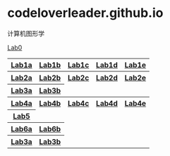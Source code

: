 # codeloverleader.github.io
计算机图形学

<a href="p201812213501026.png">Lab0</a>

<table>
  <tr>
	<th><a href="./test/lab1a.html">Lab1a	</a>	</th>
	<th><a href="./test/lab1b.html">Lab1b	</a>	</th>
	<th><a href="./test/lab1c.html">Lab1c	</a>	</th>
	<th><a href="./test/lab1d.html">Lab1d	</a>	</th>
	<th><a href="./test/lab1e.html">Lab1e	</a>	</th>
  </tr>  
  <tr>
	<th><a href="./test/lab2a.html">Lab2a	</a>	</th>
	<th><a href="./test/lab2b.html">Lab2b	</a>	</th>
	<th><a href="./test/lab2c.html">Lab2c	</a>	</th>
	<th><a href="./test/lab2d.html">Lab2d	</a>	</th>
	<th><a href="./test/lab2e.html">Lab2e	</a>	</th>
  </tr>
  <tr>
	<th><a href="./test/lab3a.html">Lab3a	</a>	</th>
	<th><a href="./test/lab3b.html">Lab3b	</a>	</th>	 
  </tr>
  <tr>
	<th><a href="./test/lab4a.html">Lab4a	</a>	</th>
	<th><a href="./test/lab4b.html">Lab4b	</a>	</th>
	<th><a href="./test/lab4c.html">Lab4c	</a>	</th>
	<th><a href="./test/lab4d.html">Lab4d	</a>	</th>
	<th><a href="./test/lab4e.html">Lab4e	</a>	</th>	 
  </tr>
   <tr>
	<th><a href="./test/lab05.html">Lab5	</a>	</th> 
  </tr>
  <tr>
	<th><a href="./test/lab6-1.html">Lab6a	</a>	</th>
	<th><a href="./test/lab06-2.html">Lab6b	</a>	</th>	 
  </tr>
  <tr>
	<th><a href="./test/lab07-a.html">Lab3a	</a>	</th>
	<th><a href="./test/lab07-b.html">Lab3b	</a>	</th>	 
  </tr>	
 </table>		

